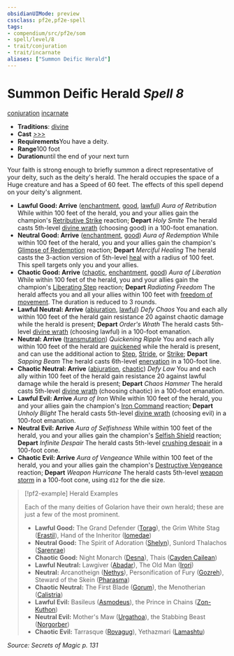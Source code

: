 ```yaml
---
obsidianUIMode: preview
cssclass: pf2e,pf2e-spell
tags:
- compendium/src/pf2e/som
- spell/level/8
- trait/conjuration
- trait/incarnate
aliases: ["Summon Deific Herald"]
---
```

# Summon Deific Herald *Spell 8*   
[conjuration](rules/traits/conjuration.md "Conjuration School Trait")  [incarnate](rules/traits/incarnate-som.md "Incarnate Spell Trait")  

- **Traditions**: [divine](rules/traits/divine.md "Divine Tradition Trait")
- **Cast** [>>>](rules/core-rulebook/chapter-9-playing-the-game.md#Actions "Three-Action") 
- **Requirements**You have a deity.
- **Range**100 foot
- **Duration**until the end of your next turn

Your faith is strong enough to briefly summon a direct representative of your deity, such as the deity's herald. The herald occupies the space of a Huge creature and has a Speed of 60 feet. The effects of this spell depend on your deity's alignment.

- **Lawful Good: Arrive** ([enchantment](rules/traits/enchantment.md "Enchantment School Trait"), [good](rules/traits/good.md "Good Alignment Trait"), [lawful](rules/traits/lawful.md "Lawful Alignment Trait")) _Aura of Retribution_ While within 100 feet of the herald, you and your allies gain the champion's [Retributive Strike](rules/actions/retributive-strike.md) reaction; **Depart** _Holy Smite_ The herald casts 5th-level [divine wrath](compendium/spells/divine-wrath.md) (choosing good) in a 100-foot emanation.
- **Neutral Good: Arrive** ([enchantment](rules/traits/enchantment.md "Enchantment School Trait"), [good](rules/traits/good.md "Good Alignment Trait")) _Aura of Redemption_ While within 100 feet of the herald, you and your allies gain the champion's [Glimpse of Redemption](rules/actions/glimpse-of-redemption.md) reaction; **Depart** _Merciful Healing_ The herald casts the 3-action version of 5th-level [heal](compendium/spells/heal.md) with a radius of 100 feet. This spell targets only you and your allies.
- **Chaotic Good: Arrive** ([chaotic](rules/traits/chaotic.md "Chaotic Alignment Trait"), [enchantment](rules/traits/enchantment.md "Enchantment School Trait"), [good](rules/traits/good.md "Good Alignment Trait")) _Aura of Liberation_ While within 100 feet of the herald, you and your allies gain the champion's [Liberating Step](rules/actions/liberating-step.md) reaction; **Depart** _Radiating Freedom_ The herald affects you and all your allies within 100 feet with [freedom of movement](compendium/spells/freedom-of-movement.md). The duration is reduced to 3 rounds.
- **Lawful Neutral: Arrive** ([abjuration](rules/traits/abjuration.md "Abjuration School Trait"), [lawful](rules/traits/lawful.md "Lawful Alignment Trait")) _Defy Chaos_ You and each ally within 100 feet of the herald gain resistance 20 against chaotic damage while the herald is present; **Depart** _Order's Wrath_ The herald casts 5th-level [divine wrath](compendium/spells/divine-wrath.md) (choosing lawful) in a 100-foot emanation.
- **Neutral: Arrive** ([transmutation](rules/traits/transmutation.md "Transmutation School Trait")) _Quickening Ripple_ You and each ally within 100 feet of the herald are [quickened](rules/conditions.md#Quickened) while the herald is present, and can use the additional action to [Step](rules/actions/step.md), [Stride](rules/actions/stride.md), or [Strike](rules/actions/strike.md); **Depart** _Sapping Beam_ The herald casts 6th-level [enervation](compendium/spells/enervation-apg.md) in a 100-foot line.
- **Chaotic Neutral: Arrive** ([abjuration](rules/traits/abjuration.md "Abjuration School Trait"), [chaotic](rules/traits/chaotic.md "Chaotic Alignment Trait")) _Defy Law_ You and each ally within 100 feet of the herald gain resistance 20 against lawful damage while the herald is present; **Depart** _Chaos Hammer_ The herald casts 5th-level [divine wrath](compendium/spells/divine-wrath.md) (choosing chaotic) in a 100-foot emanation.
- **Lawful Evil: Arrive** _Aura of Iron_ While within 100 feet of the herald, you and your allies gain the champion's [Iron Command](rules/actions/iron-command-apg.md) reaction; **Depart** _Unholy Blight_ The herald casts 5th-level [divine wrath](compendium/spells/divine-wrath.md) (choosing evil) in a 100-foot emanation.
- **Neutral Evil: Arrive** _Aura of Selfishness_ While within 100 feet of the herald, you and your allies gain the champion's [Selfish Shield](rules/actions/selfish-shield-apg.md) reaction; **Depart** _Infinite Despair_ The herald casts 5th-level [crushing despair](compendium/spells/crushing-despair.md) in a 100-foot cone.
- **Chaotic Evil: Arrive** _Aura of Vengeance_ While within 100 feet of the herald, you and your allies gain the champion's [Destructive Vengeance](rules/actions/destructive-vengeance-apg.md) reaction; **Depart** _Weapon Hurricane_ The herald casts 5th-level [weapon storm](compendium/spells/weapon-storm.md) in a 100-foot cone, using `d12` for the die size.

> [!pf2-example] Herald Examples
> 
> Each of the many deities of Golarion have their own herald; these are just a few of the most prominent.
> 
> - **Lawful Good:** The Grand Defender ([Torag](compendium/setting/deities/torag.md)), the Grim White Stag ([Erastil](compendium/setting/deities/erastil.md)), Hand of the Inheritor ([Iomedae](compendium/setting/deities/iomedae.md))
> - **Neutral Good:** The Spirit of Adoration ([Shelyn](compendium/setting/deities/shelyn.md)), Sunlord Thalachos ([Sarenrae](compendium/setting/deities/sarenrae.md))
> - **Chaotic Good:** Night Monarch ([Desna](compendium/setting/deities/desna.md)), Thais ([Cayden Cailean](compendium/setting/deities/cayden-cailean.md))
> - **Lawful Neutral:** Lawgiver ([Abadar](compendium/setting/deities/abadar.md)), The Old Man ([Irori](compendium/setting/deities/irori.md))
> - **Neutral:** Arcanotheign ([Nethys](compendium/setting/deities/nethys.md)), Personification of Fury ([Gozreh](compendium/setting/deities/gozreh.md)), Steward of the Skein ([Pharasma](compendium/setting/deities/pharasma.md))
> - **Chaotic Neutral:** The First Blade ([Gorum](compendium/setting/deities/gorum.md)), the Menotherian ([Calistria](compendium/setting/deities/calistria.md))
> - **Lawful Evil:** Basileus ([Asmodeus](compendium/setting/deities/asmodeus.md)), the Prince in Chains ([Zon-Kuthon](compendium/setting/deities/zon-kuthon.md))
> - **Neutral Evil:** Mother's Maw ([Urgathoa](compendium/setting/deities/urgathoa.md)), the Stabbing Beast ([Norgorber](compendium/setting/deities/norgorber.md))
> - **Chaotic Evil:** Tarrasque ([Rovagug](compendium/setting/deities/rovagug.md)), Yethazmari ([Lamashtu](compendium/setting/deities/lamashtu.md))

*Source: Secrets of Magic p. 131*